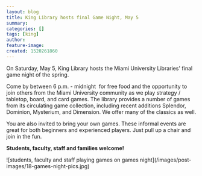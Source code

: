 ```yaml
---
layout: blog
title: King Library hosts final Game Night, May 5
summary:
categories: []
tags: [king]
author:
feature-image:
created: 1520261860
---
```

On Saturday, May 5, King Library hosts the Miami University Libraries' final game night of the spring.  

Come by between 6 p.m. - midnight  for free food and the opportunity to join others from the Miami University community as we play strategy / tabletop, board, and card games. The library provides a number of games from its circulating game collection, including recent additions Splendor, Dominion, Mysterium, and Dimension. We offer many of the classics as well.  

You are also invited to bring your own games. These informal events are great for both beginners and experienced players. Just pull up a chair and join in the fun.   

**Students, faculty, staff and families welcome!**

<div>![students, faculty and staff playing games on games night](/images/post-images/18-games-night-pics.jpg)</div>
